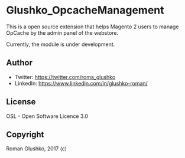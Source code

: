 # Glushko_OpcacheManagement

This is a open source extension that helps Magento 2 users to manage OpCache by the admin panel of the webstore.

Currently, the module is under development.

## Author

* Twitter: https://twitter.com/roma_glushko
* LinkedIn: https://www.linkedin.com/in/glushko-roman/

## License

OSL - Open Software Licence 3.0

## Copyright

Roman Glushko, 2017 (c)
